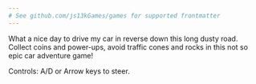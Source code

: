 ```yaml
---
# See github.com/js13kGames/games for supported frontmatter
---
```

What a nice day to drive my car in reverse down this long dusty road.
Collect coins and power-ups, avoid traffic cones and rocks in this not so epic car adventure game!

Controls: A/D or Arrow keys to steer.